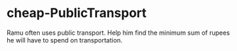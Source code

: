 # cheap-PublicTransport
Ramu often uses public transport. Help him find the minimum sum of rupees he will have to spend on transportation.
